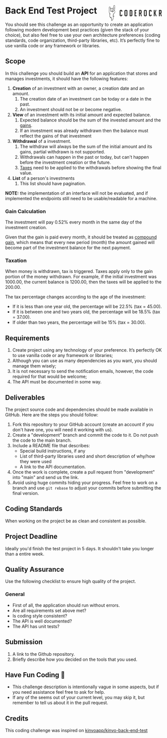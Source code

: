 # Back End Test Project <img src="https://raw.githubusercontent.com/Coderockr/backend-test/refs/heads/main/coderockr.banner.svg" align="right" height="50px" />

You should see this challenge as an opportunity to create an application following modern development best practices (given the stack of your choice), but also feel free to use your own architecture preferences (coding standards, code organization, third-party libraries, etc). It’s perfectly fine to use vanilla code or any framework or libraries.

## Scope

In this challenge you should build an **API** for an application that stores and manages investments, it should have the following features:

1. __Creation__ of an investment with an owner, a creation date and an amount.
    1. The creation date of an investment can be today or a date in the past.
    2. An investment should not be or become negative.
2. __View__ of an investment with its initial amount and expected balance.
    1. Expected balance should be the sum of the invested amount and the [gains][].
    2. If an investment was already withdrawn then the balance must reflect the gains of that investment
3. __Withdrawal__ of a investment.
    1. The withdraw will always be the sum of the initial amount and its gains,
       partial withdrawn is not supported.
    2. Withdrawals can happen in the past or today, but can't happen before the investment creation or the future.
    3. [Taxes][taxes] need to be applied to the withdrawals before showing the final value.
4. __List__ of a person's investments
    1. This list should have pagination.

__NOTE:__ the implementation of an interface will not be evaluated, and if implemented the endpoints still need to be usable/readable for a machine.

### Gain Calculation

The investment will pay 0.52% every month in the same day of the investment creation.

Given that the gain is paid every month, it should be treated as [compound gain][], which means that every new period (month) the amount gained will become part of the investment balance for the next payment.

### Taxation

When money is withdrawn, tax is triggered. Taxes apply only to the gain portion of the money withdrawn. For example, if the initial investment was 1000.00, the current balance is 1200.00, then the taxes will be applied to the 200.00.

The tax percentage changes according to the age of the investment:
* If it is less than one year old, the percentage will be 22.5% (tax = 45.00).
* If it is between one and two years old, the percentage will be 18.5% (tax = 37.00).
* If older than two years, the percentage will be 15% (tax = 30.00).

## Requirements
1. Create project using any technology of your preference. It’s perfectly OK to use vanilla code or any framework or libraries;
2. Although you can use as many dependencies as you want, you should manage them wisely;
3. It is not necessary to send the notification emails, however, the code required for that would be welcome;
4. The API must be documented in some way.

## Deliverables
The project source code and dependencies should be made available in GitHub. Here are the steps you should follow:
1. Fork this repository to your GitHub account (create an account if you don't have one, you will need it working with us).
2. Create a "development" branch and commit the code to it. Do not push the code to the main branch.
3. Include a README file that describes:
    - Special build instructions, if any
    - List of third-party libraries used and short description of why/how they were used
    - A link to the API documentation.
4. Once the work is complete, create a pull request from "development" into "main" and send us the link.
5. Avoid using huge commits hiding your progress. Feel free to work on a branch and use `git rebase` to adjust your commits before submitting the final version.

## Coding Standards
When working on the project be as clean and consistent as possible.

## Project Deadline
Ideally you'd finish the test project in 5 days. It shouldn't take you longer than a entire week.

## Quality Assurance
Use the following checklist to ensure high quality of the project.

### General
- First of all, the application should run without errors.
- Are all requirements set above met?
- Is coding style consistent?
- The API is well documented?
- The API has unit tests?

## Submission
1. A link to the Github repository.
2. Briefly describe how you decided on the tools that you used.

## Have Fun Coding 🤘
- This challenge description is intentionally vague in some aspects, but if you need assistance feel free to ask for help.
- If any of the seems out of your current level, you may skip it, but remember to tell us about it in the pull request.

## Credits

This coding challenge was inspired on [kinvoapp/kinvo-back-end-test](https://github.com/kinvoapp/kinvo-back-end-test/blob/2f17d713de739e309d17a1a74a82c3fd0e66d128/README.md)

[gains]: #gain-calculation
[taxes]: #taxation
[interest]: #interest-calculation
[compound gain]: https://www.investopedia.com/terms/g/gain.asp
